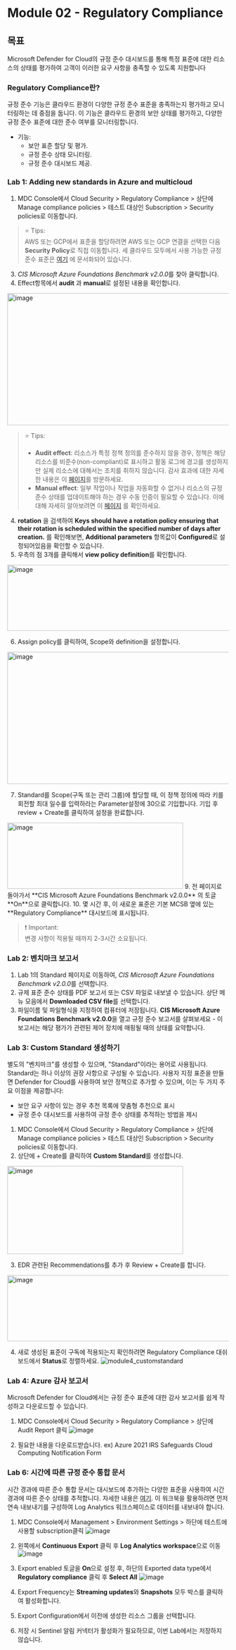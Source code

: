 # Module 02 - Regulatory Compliance

## 목표
Microsoft Defender for Cloud의 규정 준수 대시보드를 통해 특정 표준에 대한 리소스의 상태를 평가하여 고객이 이러한 요구 사항을 충족할 수 있도록 지원합니다

### Regulatory Compliance란? <br>
규정 준수 기능은 클라우드 환경이 다양한 규정 준수 표준을 충족하는지 평가하고 모니터링하는 데 중점을 둡니다. 이 기능은 클라우드 환경의 보안 상태를 평가하고, 다양한 규정 준수 표준에 대한 준수 여부를 모니터링합니다.

* 기능:
  * 보안 표준 할당 및 평가.
  * 규정 준수 상태 모니터링.
  * 규정 준수 대시보드 제공.

### Lab 1: Adding new standards in Azure and multicloud

1.	MDC Console에서 Cloud Security >  Regulatory Compliance > 상단에 Manage compliance policies > 테스트 대상인 Subscription > Security policies로 이동합니다.

> ⭐ Tips: <br>
AWS 또는 GCP에서 표준을 할당하려면 AWS 또는 GCP 연결을 선택한 다음 **Security Policy**로 직접 이동합니다. 세 클라우드 모두에서 사용 가능한 규정 준수 표준은 [여기](https://learn.microsoft.com/en-us/azure/defender-for-cloud/concept-regulatory-compliance-standards#available-compliance-standards) 에 문서화되어 있습니다.

3. *CIS Microsoft Azure Foundations Benchmark v2.0.0*를 찾아 클릭합니다. 
5. Effect항목에서 **audit** 과 **manual**로 설정된 내용을 확인합니다. 
<img src="https://github.com/user-attachments/assets/1b5f7e6b-014f-42cc-abd2-5b76072814ed" alt="image" width="700" height="300">

> ⭐ Tips: <br>
> * **Audit effect**: 리소스가 특정 정책 정의를 준수하지 않을 경우, 정책은 해당 리소스를 비준수(non-compliant)로 표시하고 활동 로그에 경고를 생성하지만 실제 리소스에 대해서는 조치를 취하지 않습니다. 감사 효과에 대한 자세한 내용은 이 [페이지](https://learn.microsoft.com/en-us/azure/governance/policy/concepts/effect-audit)를 방문하세요.
> * **Manual effect**: 일부 작업이나 작업을 자동화할 수 없거나 리소스의 규정 준수 상태를 업데이트해야 하는 경우 수동 인증이 필요할 수 있습니다. 이에 대해 자세히 알아보려면 이 [페이지](https://learn.microsoft.com/en-us/azure/governance/policy/concepts/effect-manual) 를 확인하세요.

4. **rotation** 을 검색하여 **Keys should have a rotation policy ensuring that their rotation is scheduled within the specified number of days after creation.** 를 확인해보면, **Additional parameters** 항목값이 **Configured**로 설정되어있음을 확인할 수 있습니다.
5. 우측의 점 3개를 클릭해서 **view policy definition**를 확인합니다.
<img src="https://github.com/user-attachments/assets/027ea85e-5303-4966-aec6-2a5b03d53b0e" alt="image" width="700" height="150">
   
6. Assign policy를 클릭하여, Scope와 definition을 설정합니다. 
<img src="https://github.com/user-attachments/assets/eaa2038d-395d-4ccd-a6bf-c537f4824c4d" alt="image" width="700" height="300">

7. Standard를 Scope(구독 또는 관리 그룹)에 할당할 때, 이 정책 정의에 따라 키를 회전할 최대 일수를 입력하라는 Parameter설정에 30으로 기입합니다. 기입 후 review + Create를 클릭하여 설정을 완료합니다.
<img src="https://github.com/user-attachments/assets/d26c0d15-35cc-4763-859e-9dfb6bfb38c5" alt="image" width="400" height="150">
9.  전 페이지로 돌아가서 **CIS Microsoft Azure Foundations Benchmark v2.0.0** 의 토글 **On**으로 클릭합니다.
10. 몇 시간 후, 이 새로운 표준은 기본 MCSB 옆에 있는 **Regulatory Compliance** 대시보드에 표시됩니다.

> ❗ Important: <br>
> 변경 사항이 적용될 때까지 2-3시간 소요됩니다. 

### Lab 2: 벤치마크 보고서 
1. Lab 1의 Standard 페이지로 이동하여, *CIS Microsoft Azure Foundations Benchmark v2.0.0*를 선택합니다. 
2. 규제 표준 준수 상태를 PDF 보고서 또는 CSV 파일로 내보낼 수 있습니다. 상단 메뉴 모음에서 **Downloaded CSV file**를 선택합니다.
7. 파일이름 및 파일형식을 지정하여 컴퓨터에 저장됩니다. **CIS Microsoft Azure Foundations Benchmark v2.0.0**을 열고 규정 준수 보고서를 살펴보세요 - 이 보고서는 해당 평가가 관련된 제어 장치에 매핑될 때의 상태를 요약합니다.

### Lab 3: Custom Standard 생성하기 
별도의 "벤치마크"를 생성할 수 있으며, "Standard"이라는 용어로 사용됩니다. Standard는 하나 이상의 권장 사항으로 구성될 수 있습니다.
사용자 지정 표준을 만들면 Defender for Cloud를 사용하여 보안 정책으로 추가할 수 있으며, 이는 두 가지 주요 이점을 제공합니다:
* 보안 요구 사항이 있는 경우 추천 목록에 맞춤형 추천으로 표시
* 규정 준수 대시보드를 사용하여 규정 준수 상태를 추적하는 방법을 제시

1.	MDC Console에서 Cloud Security >  Regulatory Compliance > 상단에 Manage compliance policies > 테스트 대상인 Subscription > Security policies로 이동합니다.
2.	상단에 + Create를 클릭하여 **Custom Standard**를 생성합니다. 
<img src="https://github.com/user-attachments/assets/c08a09e7-5f87-4742-9b6a-6c33a519a8e3" alt="image" width="400" height="200">

3. EDR 관련된 Recommendations를 추가 후 Review + Create를 합니다. 
<img src="https://github.com/user-attachments/assets/899b8d12-dc00-4dbe-a45c-e59078d1a3ad3" alt="image" width="700" height="150">

4. 새로 생성된 표준이 구독에 적용되는지 확인하려면 Regulatory Compliance 대쉬보드에서 **Status**로 정렬하세요.
![module4_customstandard](https://github.com/Azure/Microsoft-Defender-for-Cloud/assets/45104504/aba2680c-9d1e-4fae-bb98-63ea3627c9a4)

### Lab 4: Azure 감사 보고서 
Microsoft Defender for Cloud에서는 규정 준수 표준에 대한 감사 보고서를 쉽게 작성하고 다운로드할 수 있습니다.

1.	MDC Console에서 Cloud Security >  Regulatory Compliance > 상단에 Audit Report 클릭
![image](https://github.com/user-attachments/assets/ead116ef-aed5-436d-b3ab-01065e61901f)

3.	필요한 내용을 다운로드받습니다. ex) Azure 2021 IRS Safeguards Cloud Computing Notification Form

### Lab 6: 시간에 따른 규정 준수 통합 문서

시간 경과에 따른 준수 통합 문서는 대시보드에 추가하는 다양한 표준을 사용하여 시간 경과에 따른 준수 상태를 추적합니다. 자세한 내용은 [여기](https://learn.microsoft.com/en-us/azure/defender-for-cloud/custom-dashboards-azure-workbooks#compliance-over-time-workbook). 이 워크북을 활용하려면 먼저 연속 내보내기를 구성하여 Log Analytics 워크스페이스로 데이터를 내보내야 합니다.

1.	MDC Console에서 Management > Environment Settings > 하단에 테스트에 사용할 subscription클릭
![image](https://github.com/user-attachments/assets/e5b9d439-a603-4a69-afb6-dc1b0c2502fc)

2. 왼쪽에서 **Continuous Export** 클릭 후 **Log Analytics workspace**으로 이동 
![image](https://github.com/user-attachments/assets/e858eec8-1d7a-4050-afca-8bcc159a4bd2)

3. Export enabled 토글을 **On**으로 설정 후, 하단의 Exported data type에서 **Regulatory compliance** 클릭 후 **Select All**
![image](https://github.com/user-attachments/assets/7281e452-20fc-42d0-b39f-55c54dc54a3b)

4. Export Frequency는 **Streaming updates**와 **Snapshots** 모두 박스를 클릭하여 활성화합니다.
5. Export Configuration에서 이전에 생성한 리소스 그룹을 선택합니다.
6. 저장 시 Sentinel 알림 커넥터가 활성화가 필요하므로, 이번 Lab에서는 저장하지 않습니다.  

